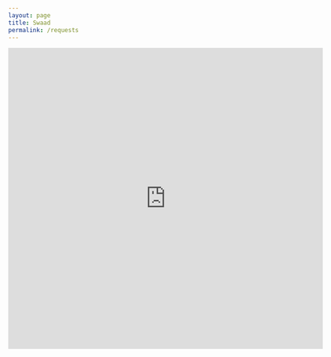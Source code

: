 ```yaml
---
layout: page
title: Swaad
permalink: /requests
---
```

<p align="center">
<iframe src="https://docs.google.com/forms/d/e/1FAIpQLSfT0eLNUcMeGUVIAQk9fO6mlWo3MrJ-53_wHxlNkHkG_k1vQQ/viewform?embedded=true" width="640" height="614" frameborder="0" marginheight="0" marginwidth="0" >Loading…</iframe>
</p>
